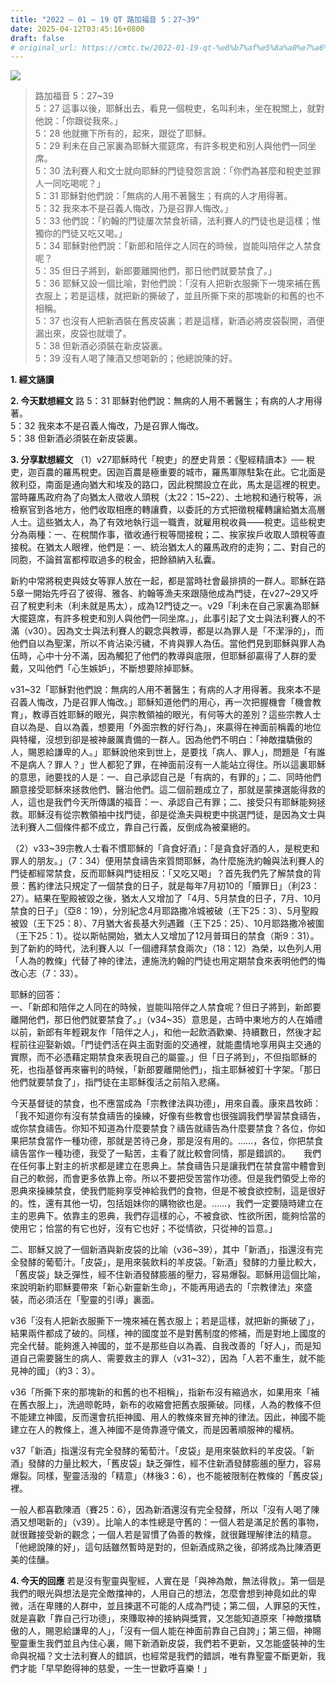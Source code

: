 ```yaml
---
title: "2022 – 01 – 19 QT 路加福音 5：27~39"
date: 2025-04-12T03:45:16+0800
draft: false
# original_url: https://cmtc.tw/2022-01-19-qt-%e8%b7%af%e5%8a%a0%e7%a6%8f%e9%9f%b3-5%ef%bc%9a2739
---
```


![](/images/qt.jpg)
> 路加福音 5：27\~39  
> 5：27 這事以後，耶穌出去，看見一個稅吏，名叫利未，坐在稅關上，就對他說：「你跟從我來。」  
> 5：28 他就撇下所有的，起來，跟從了耶穌。  
> 5：29 利未在自己家裏為耶穌大擺筵席，有許多稅吏和別人與他們一同坐席。  
> 5：30 法利賽人和文士就向耶穌的門徒發怨言說：「你們為甚麼和稅吏並罪人一同吃喝呢？」  
> 5：31 耶穌對他們說：「無病的人用不著醫生；有病的人才用得著。  
> 5：32 我來本不是召義人悔改，乃是召罪人悔改。」  
> 5：33 他們說：「約翰的門徒屢次禁食祈禱，法利賽人的門徒也是這樣；惟獨你的門徒又吃又喝。」  
> 5：34 耶穌對他們說：「新郎和陪伴之人同在的時候，豈能叫陪伴之人禁食呢？  
> 5：35 但日子將到，新郎要離開他們，那日他們就要禁食了。」  
> 5：36 耶穌又設一個比喻，對他們說：「沒有人把新衣服撕下一塊來補在舊衣服上；若是這樣，就把新的撕破了，並且所撕下來的那塊新的和舊的也不相稱。  
> 5：37 也沒有人把新酒裝在舊皮袋裏；若是這樣，新酒必將皮袋裂開，酒便漏出來，皮袋也就壞了。  
> 5：38 但新酒必須裝在新皮袋裏。  
> 5：39 沒有人喝了陳酒又想喝新的；他總說陳的好。

**1. 經文誦讀**

**2.  今天默想經文**
路 5：31 耶穌對他們說：無病的人用不著醫生；有病的人才用得著。  
5：32 我來本不是召義人悔改，乃是召罪人悔改。  
5：38 但新酒必須裝在新皮袋裏。

**3. 分享默想經文**
（1）v27耶穌時代「稅吏」的歷史背景：《聖經精讀本》── 稅吏，迦百農的羅馬稅吏。因迦百農是極重要的城市，羅馬軍隊駐紮在此。它北面是敘利亞，南面是通向猶大和埃及的路口，因此稅關設立在此，馬太是這裡的稅吏。當時羅馬政府為了向猶太人徵收人頭稅（太22：15\~22）、土地稅和通行稅等，派檢察官到各地方，他們收取相應的轉讓費，以委託的方式把徵稅權轉讓給猶太高層人士。這些猶太人，為了有效地執行這一職責，就雇用稅收員——稅吏。這些稅吏分為兩種：一、在稅關作事，徵收通行稅等間接稅；二、挨家挨戶收取人頭稅等直接稅。在猶太人眼裡，他們是：一、統治猶太人的羅馬政府的走狗；二、對自己的同胞，不論貧富都榨取過多的稅金，把餘額納入私囊。

新約中常將稅吏與妓女等罪人放在一起，都是當時社會最排擠的一群人。耶穌在路 5章一開始先呼召了彼得、雅各、約翰等漁夫來跟隨他成為門徒，在v27\~29又呼召了稅吏利未（利未就是馬太），成為12門徒之一。v29「利未在自己家裏為耶穌大擺筵席，有許多稅吏和別人與他們一同坐席。」，此事引起了文士與法利賽人的不滿（v30）。因為文士與法利賽人的觀念與教導，都是以為罪人是「不潔淨的」，而他們自以為聖潔，所以不肯沾染污穢，不肯與罪人為伍。當他們見到耶穌與罪人為伍時，心中十分不滿，因為觸犯了他們的教導與底限，但耶穌卻贏得了人群的愛戴，又叫他們「心生嫉妒」，不斷想要除掉耶穌。

v31\~32「耶穌對他們說：無病的人用不著醫生；有病的人才用得著。我來本不是召義人悔改，乃是召罪人悔改。」耶穌知道他們的用心，再一次把握機會「機會教育」，教導百姓耶穌的眼光，與宗教領袖的眼光，有何等大的差別？這些宗教人士自以為是、自以為義，想要用「外面宗教的好行為」，來贏得在神面前稱義的地位與特權，沒想到卻是被神嚴厲責備的一群人。因為他們不明白：「神敵擋驕傲的人，賜恩給謙卑的人。」耶穌說他來到世上，是要找「病人、罪人」，問題是「有誰不是病人？罪人？」世人都犯了罪，在神面前沒有一人能站立得住。所以這裏耶穌的意思，祂要找的人是：一、自己承認自己是「有病的，有罪的」；二、同時他們願意接受耶穌來拯救他們、醫治他們。這二個前題成立了，那就是蒙揀選能得救的人，這也是我們今天所傳講的福音：一、承認自己有罪；二、接受只有耶穌能夠拯救。耶穌沒有從宗教領袖中找門徒，卻是從漁夫與稅吏中挑選門徒，是因為文士與法利賽人二個條件都不成立，靠自己行義，反倒成為被棄絕的。

（2）v33\~39宗教人士看不慣耶穌的「貪食好酒」：「是貪食好酒的人，是稅吏和罪人的朋友。」（7：34）便用禁食禱告來質問耶穌，為什麼施洗約翰與法利賽人的門徒都經常禁食，反而耶穌與門徒相反：「又吃又喝」？首先我們先了解禁食的背景：舊約律法只規定了一個禁食的日子，就是每年7月初10的「贖罪日」（利23：27）。結果在聖殿被毀之後，猶太人又增加了「4月、5月禁食的日子，7月、10月禁食的日子」（亞8：19），分別紀念4月耶路撒冷城被破（王下25：3）、5月聖殿被毀（王下25：8）、7月猶大省長基大列遇難（王下25：25）、10月耶路撒冷被圍（王下25：1）。從以斯帖開始，猶太人又增加了12月普珥日的禁食（斯9：31）。到了新約的時代，法利賽人以「一個禮拜禁食兩次」（18：12）為榮，以色列人用「人為的教條」代替了神的律法，連施洗約翰的門徒也用定期禁食來表明他們的悔改心志（7：33）。

耶穌的回答：  
一、「新郎和陪伴之人同在的時候，豈能叫陪伴之人禁食呢？但日子將到，新郎要離開他們，那日他們就要禁食了。」（v34\~35）意思是，古時中東地方的人在婚禮以前，新郎有年輕親友作「陪伴之人」，和他一起飲酒歡樂、持續數日，然後才起程前往迎娶新娘。「門徒們活在與主面對面的交通裡，就能盡情地享用與主交通的實際，而不必憑藉定期禁食來表現自己的屬靈。」但「日子將到」，不但指耶穌的死，也指基督再來審判的時候，「新郎要離開他們」，指主耶穌被釘十字架。「那日他們就要禁食了」，指門徒在主耶穌復活之前陷入悲痛。

今天基督徒的禁食，也不應當成為「宗教律法與功德」，用來自義。康來昌牧師：「我不知道你有沒有禁食禱告的操練，好像有些教會也很強調我們學習禁食禱告，或你禁食禱告。你知不知道為什麼要禁食？禱告就禱告為什麼要禁食？各位，你如果把禁食當作一種功德，那就是苦待己身，那是沒有用的。……，各位，你把禁食禱告當作一種功德，我受了一點苦，主看了就比較會同情，那是錯誤的。　　我們在任何事上對主的祈求都是建立在恩典上。禁食禱告只是讓我們在禁食當中體會到自己的軟弱，而會更多依靠上帝。所以不要把受苦當作功德。但是我們領受上帝的恩典來操練禁食，使我們能夠享受神給我們的食物，但是不被食欲控制，這是很好的。性，還有其他一切，包括姐妹你的購物欲也是。……，我們一定要隨時建立在主的恩典下。依靠主的恩典，我們存這樣的心，不被食欲、性欲所困，能夠恰當的使用它；恰當的有它也好，沒有它也好；不從情欲，只從神的旨意。」

二、耶穌又說了一個新酒與新皮袋的比喻（v36\~39），其中「新酒」，指還沒有完全發酵的葡萄汁。「皮袋」，是用來裝飲料的羊皮袋。「新酒」發酵的力量比較大，「舊皮袋」缺乏彈性，經不住新酒發酵膨脹的壓力，容易爆裂。耶穌用這個比喻，來說明新約耶穌要帶來「新心新靈新生命」，不能再用過去的「宗教律法」來盛裝，而必須活在「聖靈的引導」裏面。

v36「沒有人把新衣服撕下一塊來補在舊衣服上；若是這樣，就把新的撕破了」，結果兩件都成了破的。同樣，神的國度並不是對舊制度的修補，而是對地上國度的完全代替。能夠進入神國的，並不是那些自以為義、自我改善的「好人」，而是知道自己需要醫生的病人、需要救主的罪人（v31\~32），因為「人若不重生，就不能見神的國」（約3：3）。

v36「所撕下來的那塊新的和舊的也不相稱」，指新布沒有縮過水，如果用來「補在舊衣服上」，洗過晾乾時，新布的收縮會把舊衣服撕破。同樣，人為的教條不但不能建立神國，反而還會抗拒神國、用人的教條來冒充神的律法。因此，神國不能建立在人的教條上，進入神國不是倚靠遵守儀文，而是因著順服神的權柄。

v37「新酒」指還沒有完全發酵的葡萄汁。「皮袋」是用來裝飲料的羊皮袋。「新酒」發酵的力量比較大，「舊皮袋」缺乏彈性，經不住新酒發酵膨脹的壓力，容易爆裂。同樣，聖靈活潑的「精意」（林後3：6），也不能被限制在教條的「舊皮袋」裡。

一般人都喜歡陳酒（賽25：6），因為新酒還沒有完全發酵，所以「沒有人喝了陳酒又想喝新的」（v39）。比喻人的本性總是守舊的：一個人若是滿足於舊的事物，就很難接受新的觀念；一個人若是習慣了偽善的教條，就很難理解律法的精意。「他總說陳的好」，這句話雖然暫時是對的，但新酒成熟之後，卻將成為比陳酒更美的佳釀。

**4. 今天的回應**
若是沒有聖靈與聖經，人實在是「與神為敵，無法得救」。第一個是我們的眼光與想法是完全敵擋神的，人用自己的想法，怎麼會想到神竟如此的卑微，活在卑賤的人群中，並且揀選不可能的人成為門徒；第二個，人罪惡的天性，就是喜歡「靠自己行功德」，來賺取神的接納與獎賞，又怎能知道原來「神敵擋驕傲的人，賜恩給謙卑的人」，「沒有一個人能在神面前靠自己自誇」；第三個，神賜聖靈重生我們並且內住心裏，賜下新酒新皮袋，我們若不更新，又怎能盛裝神的生命與祝福？文士法利賽人的錯誤，也經常是我們的錯誤，唯有靠聖靈不斷更新，我們才能「早早飽得神的慈愛，一生一世歡呼喜樂！」
